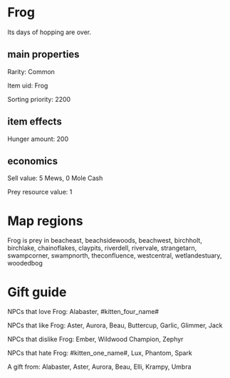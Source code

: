# Frog

Its days of hopping are over.

## main properties

Rarity: Common

Item uid: Frog

Sorting priority: 2200

## item effects

Hunger amount: 200

## economics

Sell value: 5 Mews, 0 Mole Cash

Prey resource value: 1

# Map regions

Frog is prey in beacheast, beachsidewoods, beachwest, birchholt, birchlake, chainoflakes, claypits, riverdell, rivervale, strangetarn, swampcorner, swampnorth, theconfluence, westcentral, wetlandestuary, woodedbog

# Gift guide

NPCs that love Frog: Alabaster, #kitten_four_name#

NPCs that like Frog: Aster, Aurora, Beau, Buttercup, Garlic, Glimmer, Jack

NPCs that dislike Frog: Ember, Wildwood Champion, Zephyr

NPCs that hate Frog: #kitten_one_name#, Lux, Phantom, Spark

A gift from: Alabaster, Aster, Aurora, Beau, Elli, Krampy, Umbra